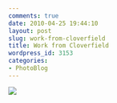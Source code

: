 ```yaml
---
comments: true
date: 2010-04-25 19:44:10
layout: post
slug: work-from-cloverfield
title: Work from Cloverfield
wordpress_id: 3153
categories:
- PhotoBlog
---
```


![](http://ryanfitzer.com/main/wp-content/uploads/2010/04/2010-04-08-at-12-58-14.jpg)
